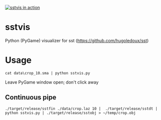[![sstvis in action](figures/anim.gif)](https://cdn.discordapp.com/attachments/697748762206011493/783776627628441620/2020-12-02_20-27-24.mp4)

# sstvis
Python (PyGame) visualizer for sst (https://github.com/hugoledoux/sst)


# Usage
`cat data\crop_10.sma | python sstvis.py`

Leave PyGame window open; don't click away

## Continuous pipe
`./target/release/sstfin ./data/crop.laz 10 |  ./target/release/sstdt | python sstvis.py | ./target/release/sstobj > ~/temp/crop.obj`


